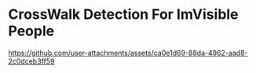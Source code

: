 # CrossWalk Detection For ImVisible People

https://github.com/user-attachments/assets/ca0e1d69-88da-4962-aad8-2c0dceb3ff59

